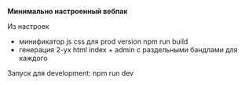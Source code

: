 **Минимально настроенный вебпак**

Из настроек
* минификатор js css для prod version npm run build
* генерация 2-ух html index + admin с раздельными бандлами для каждого

Запуск для development: npm run dev